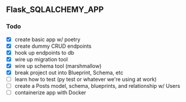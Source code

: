 ## Flask_SQLALCHEMY_APP

### Todo

- [x] create basic app w/ poetry
- [x] create dummy CRUD endpoints
- [x] hook up endpoints to db
- [x] wire up migration tool
- [x] wire up schema tool (marshmallow)
- [x] break project out into Blueprint, Schema, etc
- [ ] learn how to test (py test or whatever we're using at work)
- [ ] create a Posts model, schema, blueprints, and relationship w/ Users
- [ ] containerize app with Docker

